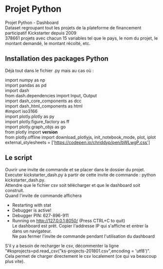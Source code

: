 # Projet Python

Projet Python - Dashboard  
Dataset regroupant tout les projets de la plateforme de financement participatif Kickstarter depuis 2009  
378661 projets avec chacun 15 variables tel que le pays, le nom du projet, le montant demandé, le montant récolté, etc.  


## Installation des packages Python

Déjà tout dans le fichier .py mais au cas où :  

import numpy as np  
import pandas as pd  
import dash  
from dash.dependencies import Input, Output  
import dash_core_components as dcc  
import dash_html_components as html  
#import iso3166  
import plotly.plotly as py  
import plotly.figure_factory as ff  
import plotly.graph_objs as go  
from plotly import __version__  
from plotly.offline import download_plotlyjs, init_notebook_mode, plot, iplot  
external_stylesheets = ['https://codepen.io/chriddyp/pen/bWLwgP.css']  


## Le script

Ouvrir une invite de commande et se placer dans le dossier du projet.
Executer kickstarter_dash.py à partir de cette invite de commande : python kickstarter_dash.py.  
Attendre que le fichier csv soit télécharger et que le dashboard soit construit.  
Quand l'invite de commande affichera  
* Restarting with stat  
* Debugger is active!  
* Debugger PIN: 627-896-911  
* Running on http://127.0.0.1:8050/ (Press CTRL+C to quit)  
Le dashboard est prêt. Copier l'addresse IP qui s'affiche et entrer la dans un navigateur.  
Ne pas fermer l'invite de commande pendant l'utilisation du dashboard
  
S'il y a besoin de recharger le csv, décommenter la ligne "#ksprojects=pd.read_csv("ks-projects-201801.csv",encoding = 'utf8')".  
Cela permet de charger directement le csv localement (ce qui va beaucoup plus vite).



